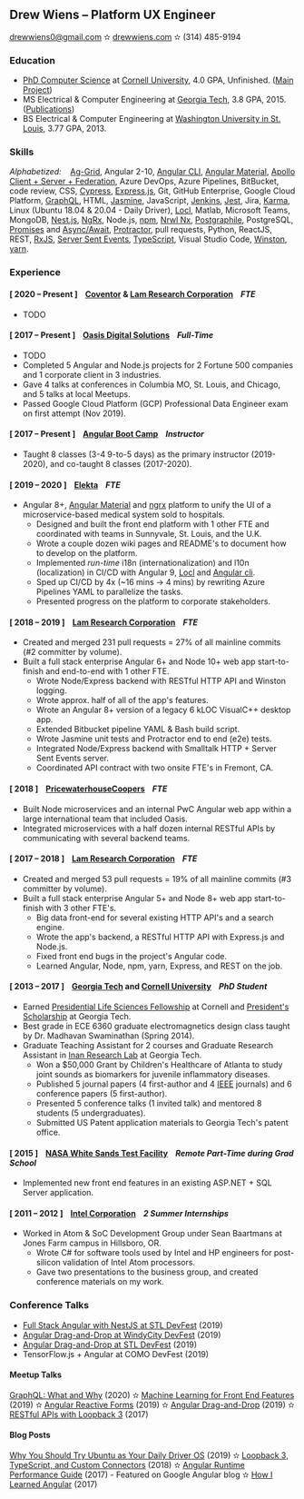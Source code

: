 ## Drew Wiens – Platform UX Engineer

[drewwiens0@gmail.com](mailto:drewwiens0@gmail.com) &#10027; [drewwiens.com](http://drewwiens.com) &#10027; (314) 485-9194

### Education

* [PhD Computer Science](http://www.cs.cornell.edu/~andrew) at [Cornell University](http://cornell.edu), 4.0 GPA, Unfinished. ([Main Project](https://github.com/adwiens/TensorFlow-DNNs-for-Predicting-DNA-Transcription-Factor-Binding))
* MS Electrical & Computer Engineering at [Georgia Tech](http://gatech.edu), 3.8 GPA, 2015. ([Publications](https://scholar.google.com/citations?user=_N2X7KwAAAAJ))
* BS Electrical & Computer Engineering at [Washington University in St. Louis](http://wustl.edu), 3.77 GPA, 2013.

### Skills

_Alphabetized:_ &nbsp;&nbsp; [Ag-Grid](https://www.ag-grid.com/), Angular 2-10, [Angular CLI](https://cli.angular.io/), [Angular Material](https://material.angular.io/), [Apollo Client + Server + Federation](https://www.apollographql.com/), Azure DevOps, Azure Pipelines, BitBucket, code review, CSS, [Cypress](https://www.cypress.io/), [Express.js](https://expressjs.com/), Git, GitHub Enterprise, Google Cloud Platform, [GraphQL](https://graphql.org/), HTML, [Jasmine](https://jasmine.github.io/), JavaScript, [Jenkins](https://www.jenkins.io/), [Jest](https://jestjs.io/), Jira, [Karma](https://karma-runner.github.io/), Linux (Ubuntu 18.04 & 20.04 - Daily Driver), [Locl](https://github.com/loclapp/locl), Matlab, Microsoft Teams, MongoDB, [Nest.js](https://nestjs.com/), [NgRx](https://ngrx.io/), Node.js, [npm](https://docs.npmjs.com/cli/npm), [Nrwl Nx](https://nx.dev/), [Postgraphile](https://www.graphile.org/postgraphile/), PostgreSQL, [Promises](https://developer.mozilla.org/en-US/docs/Web/JavaScript/Reference/Global_Objects/Promise) and [Async/Await](https://developer.mozilla.org/en-US/docs/Web/JavaScript/Reference/Statements/async_function), [Protractor](https://www.protractortest.org/), pull requests, Python, ReactJS, REST, [RxJS](https://rxjs-dev.firebaseapp.com/guide/overview), [Server Sent Events](https://developer.mozilla.org/en-US/docs/Web/API/Server-sent_events/Using_server-sent_events), [TypeScript](https://www.typescriptlang.org/), Visual Studio Code, [Winston](https://www.npmjs.com/package/winston), [yarn](https://classic.yarnpkg.com/lang/en/).

### Experience

#### [ 2020 – Present ] &nbsp;&nbsp; [Coventor](http://coventor.com) & [Lam Research Corporation](http://lamresearch.com) &nbsp;&nbsp; *FTE*

* TODO

#### [ 2017 – Present ] &nbsp;&nbsp; [Oasis Digital Solutions](http://oasis.digital) &nbsp;&nbsp; *Full-Time*

* TODO
* Completed 5 Angular and Node.js projects for 2 Fortune 500 companies and 1 corporate client in 3 industries.
* Gave 4 talks at conferences in Columbia MO, St. Louis, and Chicago, and 5 talks at local Meetups.
* Passed Google Cloud Platform (GCP) Professional Data Engineer exam on first attempt (Nov 2019).

#### [ 2017 – Present ] &nbsp;&nbsp; [Angular Boot Camp](http://angularbootcamp.com) &nbsp;&nbsp; *Instructor*

* Taught 8 classes (3-4 9-to-5 days) as the primary instructor (2019-2020), and co-taught 8 classes (2017-2020).

#### [ 2019 – 2020 ] &nbsp;&nbsp; [Elekta](http://elekta.com) &nbsp;&nbsp; *FTE*

* Angular 8+, [Angular Material](http://material.angular.io) and [ngrx](http://ngrx.io) platform to unify the UI of a microservice-based medical system sold to hospitals.
  * Designed and built the front end platform with 1 other FTE and coordinated with teams in Sunnyvale, St. Louis, and the U.K.
  * Wrote a couple dozen wiki pages and README's to document how to develop on the platform.
  * Implemented _run-time_ i18n (internationalization) and l10n (localization) in CI/CD with Angular 9, [Locl](https://github.com/loclapp/locl) and [Angular cli](https://cli.angular.io/).
  * Sped up CI/CD by 4x (~16 mins → 4 mins) by rewriting Azure Pipelines YAML to parallelize the tasks.
  * Presented progress on the platform to corporate stakeholders.

#### [ 2018 – 2019 ] &nbsp;&nbsp; [Lam Research Corporation](http://lamresearch.com) &nbsp;&nbsp; *FTE*

* Created and merged 231 pull requests = 27% of all mainline commits (#2 committer by volume).
* Built a full stack enterprise Angular 6+ and Node 10+ web app start-to-finish and end-to-end with 1 other FTE.
  * Wrote Node/Express backend with RESTful HTTP API and Winston logging.
  * Wrote approx. half of all of the app's features.
  * Wrote an Angular 8+ version of a legacy 6 kLOC VisualC++ desktop app.
  * Extended Bitbucket pipeline YAML & Bash build script.
  * Wrote Jasmine unit tests and Protractor end to end (e2e) tests.
  * Integrated Node/Express backend with Smalltalk HTTP + Server Sent Events server.
  * Coordinated API contract with two onsite FTE's in Fremont, CA.

#### [ 2018 ] &nbsp;&nbsp; [PricewaterhouseCoopers](http://pwc.com) &nbsp;&nbsp; *FTE*

* Built Node microservices and an internal PwC Angular web app within a large international team that included Oasis.
* Integrated microservices with a half dozen internal RESTful APIs by communicating with several backend teams.

#### [ 2017 – 2018 ] &nbsp;&nbsp; [Lam Research Corporation](http://lamresearch.com) &nbsp;&nbsp; *FTE*

* Created and merged 53 pull requests = 19% of all mainline commits (#3 committer by volume).
* Built a full stack enterprise Angular 5+ and Node 8+ web app start-to-finish with 3 other FTE's.
  * Big data front-end for several existing HTTP API's and a search engine.
  * Wrote the app's backend, a RESTful HTTP API with Express.js and Node.js.
  * Fixed front end bugs in the project's Angular code.
  * Learned Angular, Node, npm, yarn, Express, and REST on the job.

#### [ 2013 – 2017 ] &nbsp;&nbsp; [Georgia Tech](http://gatech.edu) and [Cornell University](http://cornell.edu) &nbsp;&nbsp; *PhD Student*

* Earned [Presidential Life Sciences Fellowship](https://gradschool.cornell.edu/financial-support/fellowships/presidential-life-science-fellowship/) at Cornell and [President's Scholarship](http://www.gradadmiss.gatech.edu/presidents-fellowships) at Georgia Tech.
* Best grade in ECE 6360 graduate electromagnetics design class taught by Dr. Madhavan Swaminathan (Spring 2014).
* Graduate Teaching Assistant for 2 courses and Graduate Research Assistant in [Inan Research Lab](https://irl.gatech.edu/) at Georgia Tech.
  * Won a $50,000 Grant by Children's Healthcare of Atlanta to study joint sounds as biomarkers for juvenile inflammatory diseases.
  * Published 5 journal papers (4 first-author and 4 [IEEE](http://www.ieee.org/) journals) and 6 conference papers (5 first-author).
  * Presented 5 conference talks (1 invited talk) and mentored 8 students (5 undergraduates).
  * Submitted US Patent application materials to Georgia Tech's patent office.

#### [ 2015 ] &nbsp;&nbsp; [NASA White Sands Test Facility](https://www.nasa.gov/centers/wstf/index_new.html) &nbsp;&nbsp; *Remote Part-Time during Grad School*

* Implemented new front end features in an existing ASP.NET + SQL Server application.

#### [ 2011 – 2012 ] &nbsp;&nbsp; [Intel Corporation](http://intel.com) &nbsp;&nbsp; *2 Summer Internships*

* Worked in Atom & SoC Development Group under Sean Baartmans at Jones Farm campus in Hillsboro, OR.
  * Wrote C# for software tools used by Intel and HP engineers for post-silicon validation of Intel Atom processors.
  * Gave two presentations to the business group, and created conference materials on my work.

### Conference Talks

* [Full Stack Angular with NestJS at STL DevFest](https://speakerdeck.com/adwiens/full-stack-angular-with-nestjs) (2019)
* [Angular Drag-and-Drop at WindyCity DevFest](https://www.youtube.com/watch?v=UBbI6-QTdec) (2019)
* [Angular Drag-and-Drop at STL DevFest](https://www.youtube.com/watch?v=JIqtgkKx7PE) (2019)
* TensorFlow.js + Angular at COMO DevFest (2019)

#### Meetup Talks

[GraphQL: What and Why](https://www.youtube.com/watch?v=uhY81zcT8ns) (2020) &#10027; [Machine Learning for Front End Features](https://www.youtube.com/watch?v=rGHF3D8YrD0) (2019) &#10027; [Angular Reactive Forms](https://www.youtube.com/watch?v=EduDRsy3GkI) (2019) &#10027; [Angular Drag-and-Drop](https://www.youtube.com/watch?v=jZZQHQLY51s) (2019) &#10027; [RESTful APIs with Loopback 3](https://www.youtube.com/watch?v=rpiv8SV-7tk) (2017)

#### Blog Posts

[Why You Should Try Ubuntu as Your Daily Driver OS](https://medium.com/@andywiens/why-you-should-try-ubuntu-again-5e8cb998c480) (2019) &#10027; [Loopback 3, TypeScript, and Custom Connectors](https://blog.oasisdigital.com/2018/loopback-3-typescript-custom-connectors/) (2018) &#10027; [Angular Runtime Performance Guide](https://blog.oasisdigital.com/2017/angular-runtime-performance-guide/) (2017) - Featured on Google Angular blog &#10027; [How I Learned Angular](https://blog.oasisdigital.com/2017/angular-from-the-fire-hose/) (2017)
